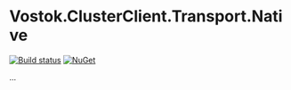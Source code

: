 # Vostok.ClusterClient.Transport.Native

[![Build status](https://ci.appveyor.com/api/projects/status/github/vostok/clusterclient.transport.native?svg=true&branch=master)](https://ci.appveyor.com/project/vostok/clusterclient.transport.native/branch/master)
[![NuGet](https://img.shields.io/nuget/v/Vostok.ClusterClient.Transport.Native.svg)](https://www.nuget.org/packages/Vostok.ClusterClient.Transport.Native)

...
